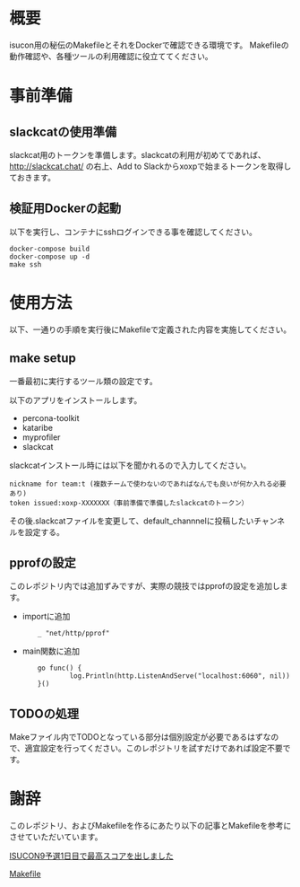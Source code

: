 
# 概要
isucon用の秘伝のMakefileとそれをDockerで確認できる環境です。
Makefileの動作確認や、各種ツールの利用確認に役立ててください。

# 事前準備

## slackcatの使用準備
slackcat用のトークンを準備します。slackcatの利用が初めてであれば、http://slackcat.chat/ の右上、Add to Slackからxoxpで始まるトークンを取得しておきます。

## 検証用Dockerの起動
以下を実行し、コンテナにsshログインできる事を確認してください。

```
docker-compose build
docker-compose up -d
make ssh
```
# 使用方法

以下、一通りの手順を実行後にMakefileで定義された内容を実施してください。

## make setup
一番最初に実行するツール類の設定です。

以下のアプリをインストールします。
- percona-toolkit
- kataribe
- myprofiler
- slackcat

slackcatインストール時には以下を聞かれるので入力してください。
```
nickname for team:t (複数チームで使わないのであればなんでも良いが何か入れる必要あり)
token issued:xoxp-XXXXXXX（事前準備で準備したslackcatのトークン）
```

その後.slackcatファイルを変更して、default_channnelに投稿したいチャンネルを設定する。

## pprofの設定
このレポジトリ内では追加ずみですが、実際の競技ではpprofの設定を追加します。

- importに追加

```
       _ "net/http/pprof"
```

- main関数に追加

```
       go func() {
               log.Println(http.ListenAndServe("localhost:6060", nil))
       }()
```

## TODOの処理

Makeファイル内でTODOとなっている部分は個別設定が必要であるはずなので、適宜設定を行ってください。このレポジトリを試すだけであれば設定不要です。

# 謝辞

このレポジトリ、およびMakefileを作るにあたり以下の記事とMakefileを参考にさせていただいています。

[ISUCON9予選1日目で最高スコアを出しました](https://to-hutohu.com/2019/09/09/isucon9-qual/)

[Makefile](https://github.com/tohutohu/isucon9/blob/master/Makefile)
